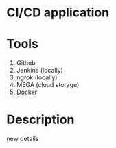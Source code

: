 # CI/CD application

# Tools
1. Github
2. Jenkins (locally)
3. ngrok (locally)
4. MEGA (cloud storage)
5. Docker

# Description
new details
